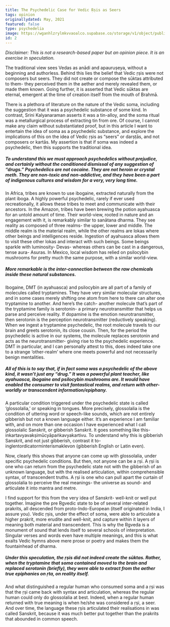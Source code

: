 ```yaml
---
title: The Psychedelic Case for Vedic Ṛṣis as Seers
tags: opinion
originallydated: May, 2021
featured: false
type: psychedelia
image: https://wganhlzrylmkvvaoalco.supabase.co/storage/v1/object/public/images/blog/2.webp
id: 2
---
```


*Disclaimer: This is not a research-based paper but an opinion piece. It is an exercise in speculation.*

The traditional view sees Vedas as anādi and apauruṣeya, without a beginning and authorless. Behind this lies the belief that Vedic ṛṣis were not composers but seers. They did not create or compose the sūktas attributed to them- they perceived them in the aether and merely revealed them, or made them known. Going further, it is asserted that Vedic sūktas are eternal, emergent at the time of creation itself from the mouth of Brahmā.

There is a plethora of literature on the nature of the Vedic soma, including the suggestion that it was a psychedelic substance of some kind. In contrast, Srini Kalyanaraman asserts it was a tin-alloy, and the soma ritual was a metallurgical process of extracting tin from ore. Of course, I cannot make any claim without substantiated proof, but in this article I want to entertain the idea of soma as a psychedelic substance, and explore the implications of this on the idea of Vedic ṛṣis as “seers” or darṣṭās, and not composers or kartās. My assertion is that if soma was indeed a psychedelic, then this supports the traditional idea.

##### To understand this we must approach psychedelics without prejudice, and certainly without the conditioned dismissal of any suggestion of “drugs.” Psychedelics are not cocaine. They are not heroin or crystal meth. They are non-toxic and non-addictive, and they have been a part of indigenous cultures and wisdom for a very, very long time.

In Africa, tribes are known to use ibogaine, extracted naturally from the plant iboga. A highly powerful psychedelic, rarely if ever used recreationally, it allows these tribes to meet and communicate with their ancestors. In the Amazon, tribes have been brewing the potion ayahuasca for an untold amount of time. Their world-view, rooted in nature and an engagement with it, is remarkably similar to sanātana dharma. They see reality as composed of three realms- the upper, lower and middle. The middle realm is the material realm, while the other realms are lokas where other beings and intelligences reside. Ingestion of ayahuasca allows them to visit these other lokas and interact with such beings. Some beings sparkle with luminosity- Devas- whereas others can be cast in a dangerous, tense aura- Asuras. In Mexico, local wisdom has relied on psilocybin mushrooms for pretty much the same purpose, with a similar world-view.

##### More remarkable is the inter-connection between the raw chemicals inside these natural substances.

Ibogaine, DMT (in ayahuasca) and psilocybin are all part of a family of molecules called tryptamines. They have very similar molecular structures, and in some cases merely shifting one atom from here to there can alter one tryptamine to another. And here’s the catch- another molecule that’s part of the tryptamine family is serotonin- a primary neurotransmitter that helps us parse and perceive reality. If dopamine is the emotion neurotransmitter, then serotonin is the perception neurotransmitter (reductively speaking). When we ingest a tryptamine psychedelic, the root molecule travels to our brain and greets serotonin, its close cousin. Then, for the period the psychedelic is active in our systems, the molecule replaces serotonin and acts as the neurotransmitter- giving rise to the psychedelic experience. DMT in particular, and I can personally attest to this, does indeed take one to a strange ‘other-realm’ where one meets powerful and not necessarily benign mentalities.

##### All of this is to say that, if in fact soma was a psychedelic of the above kind, it wasn’t just any “drug.” It was a powerful plant teacher, like ayahuasca, ibogaine and psilocybin mushrooms are. It would have enabled the consumer to visit fantastical realms, and return with other-worldly or transcendent information/epiphany.

A particular condition triggered under the psychedelic state is called ‘glossolalia,’ or speaking in tongues. More precisely, glossolalia is the condition of uttering word or speech-like sounds, which are not entirely gibberish but not a known language either. It’s an experience I am familiar with, and on more than one occasion I have experienced what I call glossolalic Sanskrit, or gibberish Sanskrit. It goes something like this- inkartavyavakṣimūcyāpaṅkavyakartivu. To understand why this is gibberish Sanskrit, and not just gibberish, contrast it to- inglentordicatorminterismaklevon (gibberish English or Latin even).

Now, clearly this shows that anyone can come up with glossolalia, under specific psychedelic conditions. But then, not anyone can be a ṛṣi. A ṛṣi is one who can return from the psychedelic state not with the gibberish of an unknown language, but with the realised articulation, within comprehensible syntax, of transcendent truths. A ṛṣi is one who can pull apart the curtain of glossolalia to perceive the real meanings- the universe as sound- and articulate it into mantra and metre.

I find support for this from the very idea of Sanskrit- well-knit or well put together. Imagine the pre Ṛgvedic state to be of several inter-related prakrits, all descended from proto-Indo-European (itself originated in India, I assure you). Vedic ṛṣis, under the effect of soma, were able to articulate a higher prakrit, more erudite and well-knit, and capture within it layers of meaning both material and transcendent. This is why the Ṛgveda is a monument of sound that lends itself to several schools of interpretation. Singular verses and words even have multiple meanings, and this is what exalts Vedic hymns above mere prose or poetry and makes them the fountainhead of dharma.

##### Under this speculation, the ṛṣis did not indeed create the sūktas. Rather, when the tryptamine that soma contained moved to the brain and replaced serotonin (briefly), they were able to extract from the aether true epiphanies on ṛta, on reality itself.

And what distinguished a regular human who consumed soma and a ṛṣi was that the ṛṣi came back with syntax and articulation, whereas the regular human could only do glossolalia at best. Indeed, when a regular human returned with true meaning is when he/she was considered a ṛṣi, a seer. And over time, the language these ṛṣis articulated their realisations in was called Sanskrit, because it was much better put together than the prakrits that abounded in common speech.
